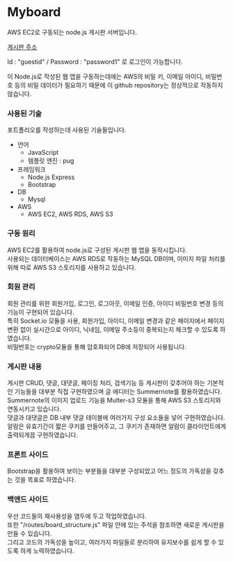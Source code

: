 # Myboard
AWS EC2로 구동되는 node.js 게시판 서버입니다.

[게시판 주소](http://ec2-13-125-250-131.ap-northeast-2.compute.amazonaws.com/)

Id : "guestid" / Password : "password1" 로 로그인이 가능합니다.

이 Node.js로 작성된 웹 앱을 구동하는데에는 AWS의 비밀 키, 이메일 아이디, 비밀번호 등의 비밀 데이터가 필요하기 때문에 이 github repository는 정상적으로 작동하지 않습니다.

### 사용된 기술
포트폴리오를 작성하는데 사용된 기술들입니다.

- 언어
  - JavaScript
  - 템플릿 엔진 : pug
- 프레임워크
  - Node.js Express
  - Bootstrap
- DB
  - Mysql
- AWS
  - AWS EC2, AWS RDS, AWS S3

### 구동 원리
AWS EC2를 활용하여 node.js로 구성된 게시판 웹 앱을 동작시킵니다.<br>
사용되는 데이터베이스는 AWS RDS로 작동하는 MySQL DB이며, 이미지 파일 처리를 위해 따로 AWS S3 스토리지를 사용하고 있습니다.

### 회원 관리
회원 관리를 위한 회원가입, 로그인, 로그아웃, 이메일 인증, 아이디 비밀번호 변경 등의 기능이 구현되어 있습니다. <br>
특히 Socket.io 모듈을 사용, 회원가입, 아이디, 이메일 변경과 같은 페이지에서 페이지 변환 없이 실시간으로 아이디, 닉네임, 이메일 주소등이 중복되는지 체크할 수 있도록 하였습니다.<br>
비밀번호는 crypto모듈을 통해 암호화되어 DB에 저장되어 사용됩니다.

### 게시판 내용
게시판 CRUD, 댓글, 대댓글, 페이징 처리, 검색기능 등 게시판이 갖추어야 하는 기본적인 기능들을 대부분 직접 구현하였으며 글 에디터는 Summernote를 활용하였습니다.<br>
Summernote의 이미지 업로드 기능을 Multer-s3 모듈을 통해 AWS S3 스토리지와 연동시키고 있습니다.<br>
댓글과 대댓글은 DB 내부 댓글 테이블에 여러가지 구성 요소들을 넣어 구현하였습니다.<br>
알람은 유효기간이 짧은 쿠키를 만들어주고, 그 쿠키가 존재하면 알람이 클라이언트에게 출력되게끔 구현하였습니다.

### 프론트 사이드
Bootstrap을 활용하여 보이는 부분들을 대부분 구성되었고 어느 정도의 가독성을 갖추는 것을 목표로 하였습니다.  
  
### 백엔드 사이드
우선 코드들의 재사용성을 염두에 두고 작업하였습니다. <br>
또한 "/routes/board_structure.js" 파일 안에 있는 주석을 참조하면 새로운 게시판을 만들 수 있습니다.<br>
그리고 코드의 가독성을 높이고, 여러가지 파일들로 분리하여 유지보수를 쉽게 할 수 있도록 하게 노력하였습니다.

